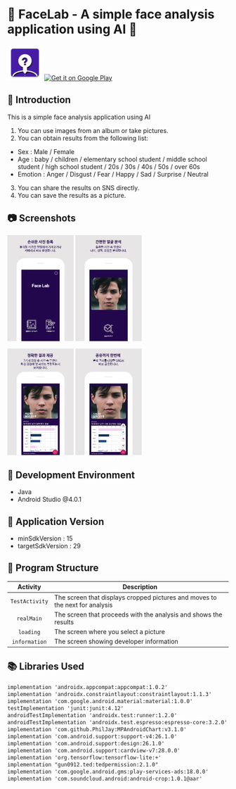 # :mag_right: FaceLab - A simple face analysis application using AI :mag_right:
<img alt="Logo" src="app/src/main/res/mipmap-xxxhdpi/ic_launcher.png" width="80">

<a href='https://play.google.com/store/apps/details?id=com.FaceLab.facelab'>
<img src='https://simplemobiletools.com/assets/images/google-play.png' alt='Get it on Google Play' height=45/></a>

## :wave: Introduction
This is a simple face analysis application using AI
1. You can use images from an album or take pictures.
2. You can obtain results from the following list:
- Sex : Male / Female
- Age : baby / children / elementary school student / middle school student / high school student / 20s / 30s / 40s / 50s / over 60s
- Emotion : Anger / Disgust / Fear / Happy / Sad / Surprise / Neutral
3. You can share the results on SNS directly.
4. You can save the results as a picture.

## :camera: Screenshots
<img alt="Screenshot1" src="images/screenshot1.JPG" width="30%"> <img alt="Screenshot2" src="images/screenshot2.JPG" width="30%">

<img alt="Screenshot3" src="images/screenshot3.JPG" width="30%"> <img alt="Screenshot4" src="images/screenshot4.JPG" width="30%">

## :hammer: Development Environment
- Java
- Android Studio @4.0.1

## :bookmark: Application Version
- minSdkVersion : 15
- targetSdkVersion : 29

## :art: Program Structure
|         Activity         |                         Description                          |
| :----------------------: | ---------------------------------------------------------- |
|      `TestActivity`      |  The screen that displays cropped pictures and moves to the next for analysis  |
|        `realMain`        |  The screen that proceeds with the analysis and shows the results  |
|        `loading`         |  The screen where you select a picture  |
|       `information`      |  The screen showing developer information  |

## :books: Libraries Used
```
implementation 'androidx.appcompat:appcompat:1.0.2'
implementation 'androidx.constraintlayout:constraintlayout:1.1.3'
implementation 'com.google.android.material:material:1.0.0'
testImplementation 'junit:junit:4.12'
androidTestImplementation 'androidx.test:runner:1.2.0'
androidTestImplementation 'androidx.test.espresso:espresso-core:3.2.0'
implementation 'com.github.PhilJay:MPAndroidChart:v3.1.0'
implementation 'com.android.support:support-v4:26.1.0'
implementation 'com.android.support:design:26.1.0'
implementation 'com.android.support:cardview-v7:28.0.0'
implementation 'org.tensorflow:tensorflow-lite:+'
implementation "gun0912.ted:tedpermission:2.1.0"
implementation 'com.google.android.gms:play-services-ads:18.0.0'
implementation 'com.soundcloud.android:android-crop:1.0.1@aar'
```
